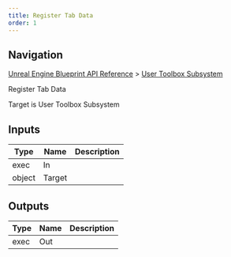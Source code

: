 ```yaml
---
title: Register Tab Data
order: 1
---
```

## Navigation

[Unreal Engine Blueprint API Reference](https://dev.epicgames.com/documentation/en-us/unreal-engine/BlueprintAPI) > [User Toolbox Subsystem](https://dev.epicgames.com/documentation/en-us/unreal-engine/BlueprintAPI/UserToolboxSubsystem)

Register Tab Data

Target is User Toolbox Subsystem

## Inputs

| Type | Name | Description |
| --- | --- | --- |
| exec | In |  |
| object | Target |  |

## Outputs

| Type | Name | Description |
| --- | --- | --- |
| exec | Out |  |
